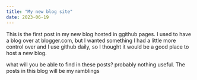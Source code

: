 ```yaml
---
title: "My new blog site"
date: 2023-06-19
---
```


This is the first post in my new blog hosted in ggithub pages. I used to have a blog over at blogger.com, but I wanted something I had a little more control over and I use github daily, so I thought it would be a good place to host a new blog.

what will you be able to find in these posts? probably nothing useful. The posts in this blog will be my ramblings
